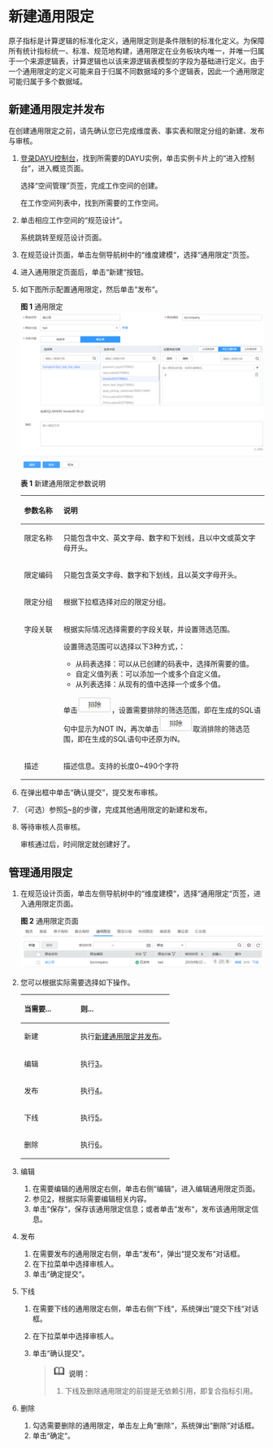 # 新建通用限定<a name="dayu_01_0615"></a>

原子指标是计算逻辑的标准化定义，通用限定则是条件限制的标准化定义。为保障所有统计指标统一、标准、规范地构建，通用限定在业务板块内唯一，并唯一归属于一个来源逻辑表，计算逻辑也以该来源逻辑表模型的字段为基础进行定义。由于一个通用限定的定义可能来自于归属不同数据域的多个逻辑表，因此一个通用限定可能归属于多个数据域。

## 新建通用限定并发布<a name="zh-cn_topic_0169427443_section873212219130"></a>

在创建通用限定之前，请先确认您已完成维度表、事实表和限定分组的新建、发布与审核。

1.  [登录DAYU控制台](https://console.huaweicloud.com/dayu/)，找到所需要的DAYU实例，单击实例卡片上的“进入控制台”，进入概览页面。

    选择“空间管理”页签，完成工作空间的创建。

    在工作空间列表中，找到所需要的工作空间。


1.  单击相应工作空间的“规范设计“。

    系统跳转至规范设计页面。


1.  <a name="li151389471681"></a>在规范设计页面，单击左侧导航树中的“维度建模“，选择“通用限定“页签。
2.  进入通用限定页面后，单击“新建“按钮。
3.  如下图所示配置通用限定，然后单击“发布“。

    **图 1**  通用限定<a name="zh-cn_topic_0169427443_fig1110841311221"></a>  
    ![](figures/通用限定.png "通用限定")

    **表 1**  新建通用限定参数说明

    <a name="zh-cn_topic_0169427443_table1451512218142"></a>
    <table><thead align="left"><tr id="zh-cn_topic_0169427443_row85167201413"><th class="cellrowborder" valign="top" width="16.1%" id="mcps1.2.3.1.1"><p id="zh-cn_topic_0169427443_p651620291414"><a name="zh-cn_topic_0169427443_p651620291414"></a><a name="zh-cn_topic_0169427443_p651620291414"></a>参数名称</p>
    </th>
    <th class="cellrowborder" valign="top" width="83.89999999999999%" id="mcps1.2.3.1.2"><p id="zh-cn_topic_0169427443_p5516827141"><a name="zh-cn_topic_0169427443_p5516827141"></a><a name="zh-cn_topic_0169427443_p5516827141"></a>说明</p>
    </th>
    </tr>
    </thead>
    <tbody><tr id="zh-cn_topic_0169427443_row175163215142"><td class="cellrowborder" valign="top" width="16.1%" headers="mcps1.2.3.1.1 "><p id="zh-cn_topic_0169427443_p1351615211419"><a name="zh-cn_topic_0169427443_p1351615211419"></a><a name="zh-cn_topic_0169427443_p1351615211419"></a>限定名称</p>
    </td>
    <td class="cellrowborder" valign="top" width="83.89999999999999%" headers="mcps1.2.3.1.2 "><p id="zh-cn_topic_0169427443_p67042514383"><a name="zh-cn_topic_0169427443_p67042514383"></a><a name="zh-cn_topic_0169427443_p67042514383"></a>只能包含中文、英文字母、数字和下划线，且以中文或英文字母开头。</p>
    </td>
    </tr>
    <tr id="zh-cn_topic_0169427443_row1516202121414"><td class="cellrowborder" valign="top" width="16.1%" headers="mcps1.2.3.1.1 "><p id="zh-cn_topic_0169427443_p7516112151417"><a name="zh-cn_topic_0169427443_p7516112151417"></a><a name="zh-cn_topic_0169427443_p7516112151417"></a>限定编码</p>
    </td>
    <td class="cellrowborder" valign="top" width="83.89999999999999%" headers="mcps1.2.3.1.2 "><p id="zh-cn_topic_0169427443_p770413512389"><a name="zh-cn_topic_0169427443_p770413512389"></a><a name="zh-cn_topic_0169427443_p770413512389"></a>只能包含英文字母、数字和下划线，且以英文字母开头。</p>
    </td>
    </tr>
    <tr id="zh-cn_topic_0169427443_row1051682141415"><td class="cellrowborder" valign="top" width="16.1%" headers="mcps1.2.3.1.1 "><p id="zh-cn_topic_0169427443_p351611218145"><a name="zh-cn_topic_0169427443_p351611218145"></a><a name="zh-cn_topic_0169427443_p351611218145"></a>限定分组</p>
    </td>
    <td class="cellrowborder" valign="top" width="83.89999999999999%" headers="mcps1.2.3.1.2 "><p id="zh-cn_topic_0169427443_p12516192201412"><a name="zh-cn_topic_0169427443_p12516192201412"></a><a name="zh-cn_topic_0169427443_p12516192201412"></a>根据下拉框选择对应的限定分组。</p>
    </td>
    </tr>
    <tr id="zh-cn_topic_0169427443_row25174214149"><td class="cellrowborder" valign="top" width="16.1%" headers="mcps1.2.3.1.1 "><p id="zh-cn_topic_0169427443_p65171213145"><a name="zh-cn_topic_0169427443_p65171213145"></a><a name="zh-cn_topic_0169427443_p65171213145"></a>字段关联</p>
    </td>
    <td class="cellrowborder" valign="top" width="83.89999999999999%" headers="mcps1.2.3.1.2 "><p id="zh-cn_topic_0169427443_p9517029149"><a name="zh-cn_topic_0169427443_p9517029149"></a><a name="zh-cn_topic_0169427443_p9517029149"></a>根据实际情况选择需要的字段关联，并设置筛选范围。</p>
    <p id="zh-cn_topic_0169427443_p2451163811320"><a name="zh-cn_topic_0169427443_p2451163811320"></a><a name="zh-cn_topic_0169427443_p2451163811320"></a>设置筛选范围可以选择以下3种方式，：</p>
    <a name="zh-cn_topic_0169427443_ul178961850249"></a><a name="zh-cn_topic_0169427443_ul178961850249"></a><ul id="zh-cn_topic_0169427443_ul178961850249"><li>从码表选择：可以从已创建的码表中，选择所需要的值。</li><li>自定义值列表：可以添加一个或多个自定义值。</li><li>从列表选择：从现有的值中选择一个或多个值。</li></ul>
    <p id="zh-cn_topic_0169427443_p1751164420813"><a name="zh-cn_topic_0169427443_p1751164420813"></a><a name="zh-cn_topic_0169427443_p1751164420813"></a>单击<a name="zh-cn_topic_0169427443_image15828545583"></a><a name="zh-cn_topic_0169427443_image15828545583"></a><span><img id="zh-cn_topic_0169427443_image15828545583" src="figures/zh-cn_image_0197361287.png"></span>，设置需要排除的筛选范围，即在生成的SQL语句中显示为NOT IN，再次单击<a name="zh-cn_topic_0169427443_image898143817913"></a><a name="zh-cn_topic_0169427443_image898143817913"></a><span><img id="zh-cn_topic_0169427443_image898143817913" src="figures/zh-cn_image_0197361288.png"></span>取消排除的筛选范围，即在生成的SQL语句中还原为IN。</p>
    </td>
    </tr>
    <tr id="zh-cn_topic_0169427443_row1351713214143"><td class="cellrowborder" valign="top" width="16.1%" headers="mcps1.2.3.1.1 "><p id="zh-cn_topic_0169427443_p1551713281418"><a name="zh-cn_topic_0169427443_p1551713281418"></a><a name="zh-cn_topic_0169427443_p1551713281418"></a>描述</p>
    </td>
    <td class="cellrowborder" valign="top" width="83.89999999999999%" headers="mcps1.2.3.1.2 "><p id="zh-cn_topic_0169427443_p12517820148"><a name="zh-cn_topic_0169427443_p12517820148"></a><a name="zh-cn_topic_0169427443_p12517820148"></a>描述信息。支持的长度0~490个字符</p>
    </td>
    </tr>
    </tbody>
    </table>

4.  <a name="li613934715819"></a>在弹出框中单击“确认提交”，提交发布审核。
5.  （可选）参照[5](#li151389471681)\~[8](#li613934715819)的步骤，完成其他通用限定的新建和发布。
6.  等待审核人员审核。

    审核通过后，时间限定就创建好了。


## 管理通用限定<a name="zh-cn_topic_0169427443_section9146332479"></a>

1.  在规范设计页面，单击左侧导航树中的“维度建模“，选择“通用限定“页签，进入通用限定页面。

    **图 2**  通用限定页面<a name="zh-cn_topic_0169427443_fig1240124283120"></a>  
    ![](figures/通用限定页面.png "通用限定页面")

2.  <a name="li86583711252"></a>您可以根据实际需要选择如下操作。

    <a name="zh-cn_topic_0169427443_table4745205417"></a>
    <table><thead align="left"><tr id="zh-cn_topic_0169427443_row167461051211"><th class="cellrowborder" valign="top" width="37.9%" id="mcps1.1.3.1.1"><p id="zh-cn_topic_0169427443_p1074665817"><a name="zh-cn_topic_0169427443_p1074665817"></a><a name="zh-cn_topic_0169427443_p1074665817"></a>当需要...</p>
    </th>
    <th class="cellrowborder" valign="top" width="62.1%" id="mcps1.1.3.1.2"><p id="zh-cn_topic_0169427443_p1974605812"><a name="zh-cn_topic_0169427443_p1974605812"></a><a name="zh-cn_topic_0169427443_p1974605812"></a>则...</p>
    </th>
    </tr>
    </thead>
    <tbody><tr id="zh-cn_topic_0169427443_row1674695011"><td class="cellrowborder" valign="top" width="37.9%" headers="mcps1.1.3.1.1 "><p id="zh-cn_topic_0169427443_p1474695314"><a name="zh-cn_topic_0169427443_p1474695314"></a><a name="zh-cn_topic_0169427443_p1474695314"></a>新建</p>
    </td>
    <td class="cellrowborder" valign="top" width="62.1%" headers="mcps1.1.3.1.2 "><p id="zh-cn_topic_0169427443_p107461656118"><a name="zh-cn_topic_0169427443_p107461656118"></a><a name="zh-cn_topic_0169427443_p107461656118"></a>执行<a href="#zh-cn_topic_0169427443_section873212219130">新建通用限定并发布</a>。</p>
    </td>
    </tr>
    <tr id="zh-cn_topic_0169427443_row137468516113"><td class="cellrowborder" valign="top" width="37.9%" headers="mcps1.1.3.1.1 "><p id="zh-cn_topic_0169427443_p137461358120"><a name="zh-cn_topic_0169427443_p137461358120"></a><a name="zh-cn_topic_0169427443_p137461358120"></a>编辑</p>
    </td>
    <td class="cellrowborder" valign="top" width="62.1%" headers="mcps1.1.3.1.2 "><p id="zh-cn_topic_0169427443_p107461651412"><a name="zh-cn_topic_0169427443_p107461651412"></a><a name="zh-cn_topic_0169427443_p107461651412"></a>执行<a href="#li4661179257">3</a>。</p>
    </td>
    </tr>
    <tr id="zh-cn_topic_0169427443_row1746651110"><td class="cellrowborder" valign="top" width="37.9%" headers="mcps1.1.3.1.1 "><p id="zh-cn_topic_0169427443_p17468514113"><a name="zh-cn_topic_0169427443_p17468514113"></a><a name="zh-cn_topic_0169427443_p17468514113"></a>发布</p>
    </td>
    <td class="cellrowborder" valign="top" width="62.1%" headers="mcps1.1.3.1.2 "><p id="zh-cn_topic_0169427443_p074645113"><a name="zh-cn_topic_0169427443_p074645113"></a><a name="zh-cn_topic_0169427443_p074645113"></a>执行<a href="#li186616719258">4</a>。</p>
    </td>
    </tr>
    <tr id="zh-cn_topic_0169427443_row195105118312"><td class="cellrowborder" valign="top" width="37.9%" headers="mcps1.1.3.1.1 "><p id="zh-cn_topic_0169427443_p13178108319"><a name="zh-cn_topic_0169427443_p13178108319"></a><a name="zh-cn_topic_0169427443_p13178108319"></a>下线</p>
    </td>
    <td class="cellrowborder" valign="top" width="62.1%" headers="mcps1.1.3.1.2 "><p id="zh-cn_topic_0169427443_p2317210132"><a name="zh-cn_topic_0169427443_p2317210132"></a><a name="zh-cn_topic_0169427443_p2317210132"></a>执行<a href="#li10661187112518">5</a>。</p>
    </td>
    </tr>
    <tr id="zh-cn_topic_0169427443_row9597213538"><td class="cellrowborder" valign="top" width="37.9%" headers="mcps1.1.3.1.1 "><p id="zh-cn_topic_0169427443_p145861712936"><a name="zh-cn_topic_0169427443_p145861712936"></a><a name="zh-cn_topic_0169427443_p145861712936"></a>删除</p>
    </td>
    <td class="cellrowborder" valign="top" width="62.1%" headers="mcps1.1.3.1.2 "><p id="zh-cn_topic_0169427443_p658616128311"><a name="zh-cn_topic_0169427443_p658616128311"></a><a name="zh-cn_topic_0169427443_p658616128311"></a>执行<a href="#li14661178257">6</a>。</p>
    </td>
    </tr>
    </tbody>
    </table>

3.  <a name="li4661179257"></a>编辑
    1.  在需要编辑的通用限定右侧，单击右侧“编辑“，进入编辑通用限定页面。
    2.  参见[2](#li86583711252)，根据实际需要编辑相关内容。
    3.  单击“保存“，保存该通用限定信息；或者单击“发布“，发布该通用限定信息。

4.  <a name="li186616719258"></a>发布
    1.  在需要发布的通用限定右侧，单击“发布“，弹出“提交发布“对话框。
    2.  在下拉菜单中选择审核人。
    3.  单击“确定提交“。

5.  <a name="li10661187112518"></a>下线
    1.  在需要下线的通用限定右侧，单击右侧“下线“，系统弹出“提交下线“对话框。
    2.  在下拉菜单中选择审核人。
    3.  单击“确认提交“。

        >![](public_sys-resources/icon-note.gif) **说明：**   
        >1.  下线及删除通用限定的前提是无依赖引用，即复合指标引用。  


6.  <a name="li14661178257"></a>删除
    1.  勾选需要删除的通用限定，单击左上角“删除“，系统弹出“删除“对话框。
    2.  单击“确定“。


